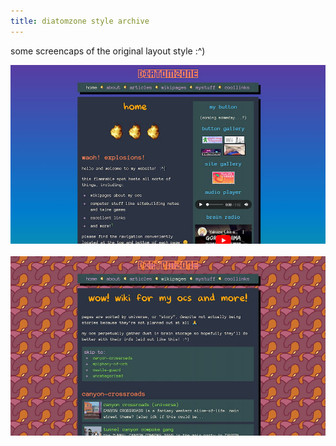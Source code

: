 ```yaml
---
title: diatomzone style archive
---
```


some screencaps of the original layout style :^)

<div class="photogallery">
  <img src="/assets/images/uncategorized/diatomzone_old.jpg" alt="diatomzone home page with a small orange banner, blue gradient background, and dark grey-green containers with handwritten title font" title="diatomzone home page with a small orange banner, blue gradient background, and dark grey-green containers with handwritten title font">
  <br><br>
  <img src="/assets/images/uncategorized/diatomzone_old2.jpg" alt="diatomzone wiki menu with dark green entry boxes, bright green links, and a swirling red tiled background" title="diatomzone wiki menu with dark green entry boxes, bright green links, and a swirling red tiled background">
</div>

